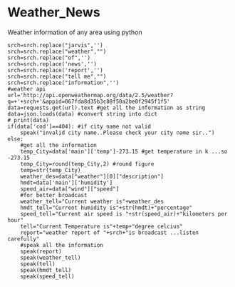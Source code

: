 # Weather_News
Weather information of any area using python

    srch=srch.replace("jarvis",'')
    srch=srch.replace("weather","")
    srch=srch.replace("of",'')
    srch=srch.replace('news','')
    srch=srch.replace('report','')
    srch=srch.replace("tell me","")
    srch=srch.replace("information",'')
    #weather api
    url='http://api.openweathermap.org/data/2.5/weather?q=+'+srch+'&appid=067fda8d35b3c88f50a2be0f2945f1f5'
    data=requests.get(url).text #get all the information as string
    data=json.loads(data) #convert string into dict
    # print(data)
    if(data['cod']==404): #if city name not valid
        speak("invalid city name..Please check your city name sir..")
    else:
        #get all the information
        temp_City=data['main']['temp']-273.15 #get temperature in k ...so -273.15
        temp_City=round(temp_City,2) #round figure
        temp=str(temp_City)
        weather_des=data["weather"][0]["description"] 
        hmdt=data['main']['humidity']
        speed_air=data["wind"]["speed"]
        #for better broadcast
        weather_tell="Current weather is"+weather_des
        hmdt_tell="Current humidity is"+str(hmdt)+"percentage"
        speed_tell="Current air speed is "+str(speed_air)+"kilometers per hour"
        tell="Current Temperature is"+temp+"degree celcius"
        report="weather report of "+srch+"is broadcast ...listen carefully"
        #speak all the information
        speak(report)
        speak(weather_tell)
        speak(tell)
        speak(hmdt_tell)
        speak(speed_tell)
